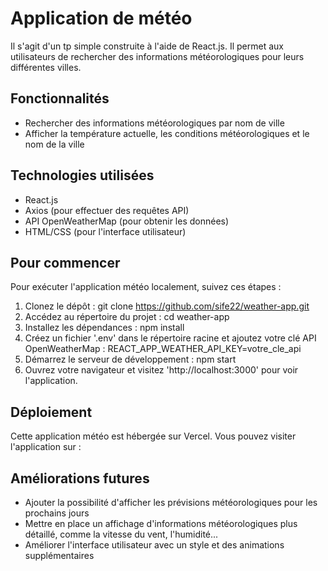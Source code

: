 # Application de météo 
Il s'agit d'un tp simple construite à l'aide de React.js. Il permet aux utilisateurs de rechercher des informations météorologiques pour leurs différentes villes.

## Fonctionnalités
- Rechercher des informations météorologiques par nom de ville
- Afficher la température actuelle, les conditions météorologiques et le nom de la ville
  
## Technologies utilisées
- React.js
- Axios (pour effectuer des requêtes API)
- API OpenWeatherMap (pour obtenir les données)
- HTML/CSS (pour l'interface utilisateur)

## Pour commencer
Pour exécuter l'application météo localement, suivez ces étapes :
1. Clonez le dépôt :
   git clone https://github.com/sife22/weather-app.git
2. Accédez au répertoire du projet :
   cd weather-app
3. Installez les dépendances :
   npm install
4. Créez un fichier '.env' dans le répertoire racine et ajoutez votre clé API OpenWeatherMap :
   REACT_APP_WEATHER_API_KEY=votre_cle_api
5. Démarrez le serveur de développement :
   npm start
6. Ouvrez votre navigateur et visitez 'http://localhost:3000' pour voir l'application.

## Déploiement
Cette application météo est hébergée sur Vercel. Vous pouvez visiter l'application sur : 

## Améliorations futures
- Ajouter la possibilité d'afficher les prévisions météorologiques pour les prochains jours
- Mettre en place un affichage d'informations météorologiques plus détaillé, comme la vitesse du vent, l'humidité...
- Améliorer l'interface utilisateur avec un style et des animations supplémentaires
